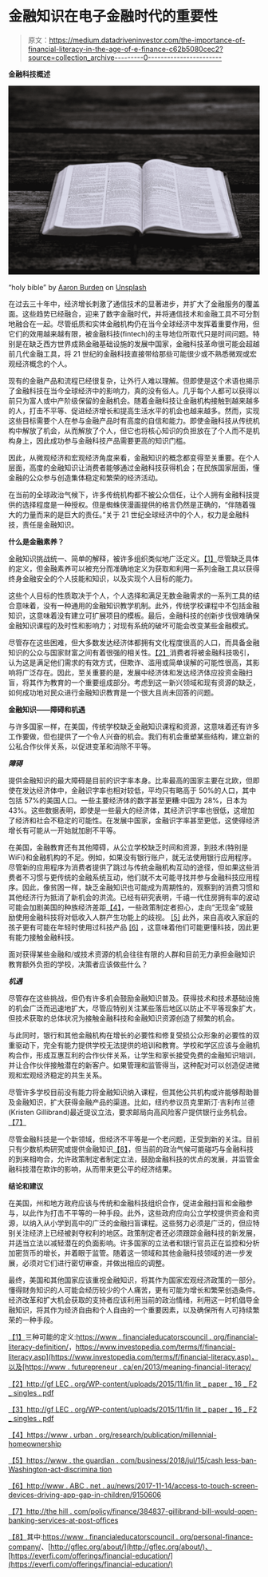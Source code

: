 # 金融知识在电子金融时代的重要性

> 原文：<https://medium.datadriveninvestor.com/the-importance-of-financial-literacy-in-the-age-of-e-finance-c62b5080cec2?source=collection_archive---------0----------------------->

**金融科技概述**

![](img/838102eb90692aca296b1c0d2ed74e64.png)

“holy bible” by [Aaron Burden](https://unsplash.com/@aaronburden?utm_source=medium&utm_medium=referral) on [Unsplash](https://unsplash.com?utm_source=medium&utm_medium=referral)

在过去三十年中，经济增长刺激了通信技术的显著进步，并扩大了金融服务的覆盖面。这些趋势已经融合，迎来了数字金融时代，并将通信技术和金融工具不可分割地融合在一起。尽管纸质和实体金融机构仍在当今全球经济中发挥着重要作用，但它们的效用越来越有限，被金融科技(fintech)的主导地位所取代只是时间问题。特别是在缺乏西方世界成熟金融基础设施的发展中国家，金融科技革命很可能会超越前几代金融工具，将 21 世纪的金融科技直接带给那些可能很少或不熟悉微观或宏观经济概念的个人。

现有的金融产品和流程已经很复杂，让外行人难以理解。但即使是这个术语也揭示了金融科技在当今全球经济中的影响力，真的没有俗人。几乎每个人都可以获得以前只为富人或中产阶级保留的金融机会。随着金融科技让金融机构接触到越来越多的人，打击不平等、促进经济增长和提高生活水平的机会也越来越多。然而，实现这些目标需要个人在参与金融产品时有高度的自信和能力。即使金融科技从传统机构中解放了机会，从而解放了个人，但它也将核心知识的负担放在了个人而不是机构身上，因此成功参与金融科技产品需要更高的知识门槛。

因此，从微观经济和宏观经济角度来看，金融知识的概念都变得至关重要。在个人层面，高度的金融知识让消费者能够通过金融科技获得机会；在民族国家层面，懂金融的公众参与创造集体稳定和繁荣的经济活动。

在当前的全球政治气候下，许多传统机构都不被公众信任，让个人拥有金融科技提供的选择程度是一种授权。但是蜘蛛侠漫画提供的格言仍然是正确的，“伴随着强大的力量而来的是巨大的责任。”关于 21 世纪全球经济中的个人，权力是金融科技，责任是金融知识。

**什么是金融素养？**

金融知识挑战统一、简单的解释，被许多组织类似地广泛定义。[【1】](#_edn1)尽管缺乏具体的定义，但金融素养可以被充分而准确地定义为获取和利用一系列金融工具以获得终身金融安全的个人技能和知识，以及实现个人目标的能力。

这些个人目标的性质取决于个人，个人选择和满足无数金融需求的一系列工具的结合意味着，没有一种通用的金融知识教学机制。此外，传统学校课程中不包括金融知识，这意味着没有建立可扩展项目的模板。最后，金融科技的创新步伐很难确保金融知识课程的及时性和影响力；对现有系统的破坏可能会改变某些金融模式。

尽管存在这些困难，但大多数发达经济体都拥有文化程度很高的人口，而具备金融知识的公众与国家财富之间有着很强的相关性。[【2】](#_edn2)消费者将被金融科技吸引，认为这是满足他们需求的有效方式，但欺诈、滥用或简单误解的可能性很高，其影响将广泛存在。因此，至关重要的是，发展中经济体和发达经济体应投资金融扫盲，将其作为教育的一个重要组成部分。考虑到这一新兴领域和现有资源的缺乏，如何成功地对民众进行金融知识教育是一个很大且尚未回答的问题。

**金融知识——障碍和机遇**

与许多国家一样，在美国，传统学校缺乏金融知识课程和资源，这意味着还有许多工作要做，但也提供了一个令人兴奋的机会。我们有机会重塑某些结构，建立新的公私合作伙伴关系，以促进变革和消除不平等。

***障碍***

提供金融知识的最大障碍是目前的识字率本身。比率最高的国家主要在北欧，但即使在发达经济体中，金融识字率也相对较低，平均只有略高于 50%的人口，其中包括 57%的美国人口。一些主要经济体的数字甚至更糟:中国为 28%，日本为 43%。这些数据表明，即使是一些最大的经济体，其经济识字率也很低，这增加了经济和社会不稳定的可能性。在发展中国家，金融识字率甚至更低，这使得经济增长有可能从一开始就加剧不平等。

在美国，金融教育还有其他障碍，从公立学校缺乏时间和资源，到技术(特别是 WiFi)和金融机构的不足。例如，如果没有银行账户，就无法使用银行应用程序。尽管新的应用程序为消费者提供了跳过与传统金融机构互动的途径，但如果这些消费者不习惯与更传统的金融系统互动，他们就不太可能寻找并参与金融科技应用程序。因此，像贫困一样，缺乏金融知识也可能成为周期性的，观察到的消费习惯和其他经济行为抵消了新机会的洪流。已经有研究表明，千禧一代住房拥有率的波动可能会加剧美国的种族经济差距[【4】](#_edn4)，一些政策制定者担心，走向“无现金”或鼓励使用金融科技将对低收入人群产生功能上的歧视。 [[5]](#_edn5) 此外，来自高收入家庭的孩子更有可能在年轻时使用过科技产品 [[6]](#_edn6) ，这意味着他们可能更懂科技，因此更有能力接触金融科技。

面对获得某些金融和/或技术资源的机会往往有限的人群和目前无力承担金融知识教育额外负担的学校，决策者应该做些什么？

***机遇***

尽管存在这些挑战，但仍有许多机会鼓励金融知识普及。获得技术和技术基础设施的机会广泛而迅速地扩大，尽管应特别关注某些落后地区以防止不平等现象扩大，但技术获取的总体状况为接触金融科技和金融知识资源创造了频繁的机会。

与此同时，银行和其他金融机构在增长的必要性和修复受损公众形象的必要性的双重驱动下，完全有能力提供学校无法提供的培训和教育。学校和学区应该与金融机构合作，形成互惠互利的合作伙伴关系，让学生和家长接受免费的金融知识培训，并让合作伙伴接触潜在的新客户。如果管理和监管得当，这种配对可以创造促进微观和宏观经济稳定的共生关系。

尽管许多学校目前没有能力将金融知识纳入课程，但其他公共机构或许能够帮助普及金融知识，扩大获得金融产品的渠道。比如，纽约参议员克里斯汀·吉利布兰德(Kristen Gillibrand)最近提议立法，要求邮局向高风险客户提供银行业务机会。[【7】](#_edn7)

尽管金融科技是一个新领域，但经济不平等是一个老问题，正受到新的关注。目前只有少数机构研究或提供金融知识[【8】](#_edn8)，但当前的政治气候可能碰巧与金融科技的到来相吻合，允许政策制定者制定立法，鼓励金融科技的优点的发展，并监管金融科技潜在欺诈的影响，从而带来更公平的经济结果。

**结论和建议**

在美国，州和地方政府应该与传统和金融科技组织合作，促进金融扫盲和金融参与，以此作为打击不平等的一种手段。此外，这些政府应向公立学校提供资金和资源，以纳入从小学到高中的广泛的金融扫盲课程。这些努力必须是广泛的，但应特别关注经济上已经被剥夺权利的地区。政策制定者还必须跟踪金融科技的新发展，并适当立法以减轻潜在的负面影响。许多国家的立法者和银行官员正在监控和分析加密货币的增长，并着眼于监管。随着这一领域和其他金融科技领域的进一步发展，必须对它们进行密切审查，并做出相应的调整。

最终，美国和其他国家应该重视金融知识，将其作为国家宏观经济政策的一部分。懂得财务知识的人可能会经历较少的个人痛苦，更有可能为增长和繁荣创造条件。经济改革和扩大机会获取的支持者应该利用当前的政治情绪，利用这一时机倡导金融知识，将其作为经济自由和个人自由的一个重要因素，以及确保所有人可持续繁荣的一种手段。

[【1】](#_ednref1)三种可能的定义:[https://www . financialeducatorscouncil . org/financial-literacy-definition/](https://www.financialeducatorscouncil.org/financial-literacy-definition/)，[https://www.investopedia.com/terms/f/financial-literacy.asp](https://www.investopedia.com/terms/f/financial-literacy.asp)，以及[https://www . futurepreneur . ca/en/2013/meaning-financial-literacy/](https://www.futurpreneur.ca/en/2013/meaning-financial-literacy/)

[【2】](#_ednref2)[http://gf LEC . org/WP-content/uploads/2015/11/fin lit _ paper _ 16 _ F2 _ singles . pdf](http://gflec.org/wp-content/uploads/2015/11/Finlit_paper_16_F2_singles.pdf)

[【3】](#_ednref3)[http://gf LEC . org/WP-content/uploads/2015/11/fin lit _ paper _ 16 _ F2 _ singles . pdf](http://gflec.org/wp-content/uploads/2015/11/Finlit_paper_16_F2_singles.pdf)

[【4】](#_ednref4)[https://www . urban . org/research/publication/millennial-homeownership](https://www.urban.org/research/publication/millennial-homeownership)

[【5】](#_ednref5)[https://www . the guardian . com/business/2018/jul/15/cash less-ban-Washington-act-discrimina tion](https://www.theguardian.com/business/2018/jul/15/cashless-ban-washington-act-discrimination)

[【6】](#_ednref6)[http://www . ABC . net . au/news/2017-11-14/access-to-touch-screen-devices-driving-app-gap-in-children/9150606](http://www.abc.net.au/news/2017-11-14/access-to-touch-screen-devices-driving-app-gap-in-children/9150606)

[【7】](#_ednref7)[http://the hill . com/policy/finance/384837-gillibrand-bill-would-open-banking-services-at-post-offices](http://thehill.com/policy/finance/384837-gillibrand-bill-would-open-banking-services-at-post-offices)

[【8】](#_ednref8)其中:[https://www . financialeducatorscouncil . org/personal-finance-company/](https://www.financialeducatorscouncil.org/personal-finance-company/)、[http://gflec.org/about/](http://gflec.org/about/)、[https://everfi.com/offerings/financial-education/](https://everfi.com/offerings/financial-education/)